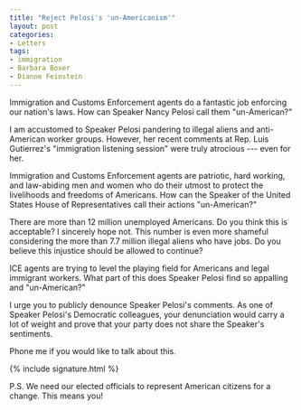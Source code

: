 ```yaml
---
title: "Reject Pelosi's 'un-Americanism'"
layout: post
categories:
- Letters
tags:
- immigration
- Barbara Boxer
- Dianne Feinstein
---
```


Immigration and Customs Enforcement agents do a fantastic job enforcing our nation's laws. How can Speaker Nancy Pelosi call them "un-American?"

I am accustomed to Speaker Pelosi pandering to illegal aliens and anti-American worker groups. However, her recent comments at Rep. Luis Gutierrez's "immigration listening session" were truly atrocious --- even for her.

Immigration and Customs Enforcement agents are patriotic, hard working, and law-abiding men and women who do their utmost to protect the livelihoods and freedoms of Americans. How can the Speaker of the United States House of Representatives call their actions "un-American?"

There are more than 12 million unemployed Americans. Do you think this is acceptable? I sincerely hope not. This number is even more shameful considering the more than 7.7 million illegal aliens who have jobs. Do you believe this injustice should be allowed to continue?

ICE agents are trying to level the playing field for Americans and legal immigrant workers. What part of this does Speaker Pelosi find so appalling and "un-American?"

I urge you to publicly denounce Speaker Pelosi's comments. As one of Speaker Pelosi's Democratic colleagues, your denunciation would carry a lot of weight and prove that your party does not share the Speaker's sentiments.

Phone me if you would like to talk about this.

{% include signature.html %}

P.S. We need our elected officials to represent American citizens for a change. This means you!